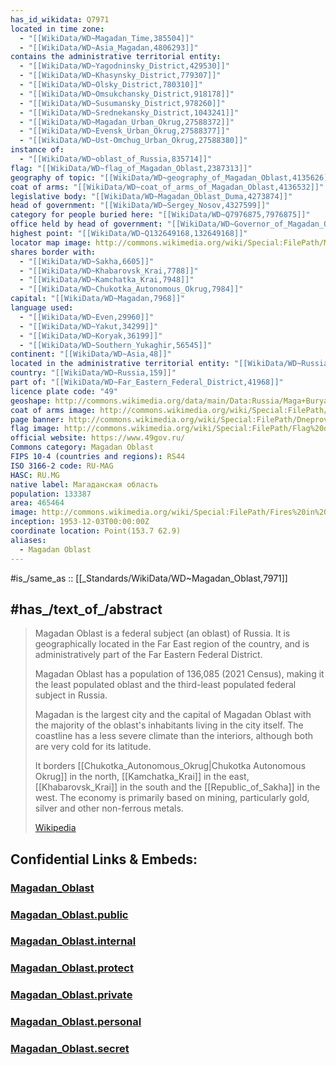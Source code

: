 ```yaml
---
has_id_wikidata: Q7971
located in time zone:
  - "[[WikiData/WD~Magadan_Time,385504]]"
  - "[[WikiData/WD~Asia_Magadan,4806293]]"
contains the administrative territorial entity:
  - "[[WikiData/WD~Yagodninsky_District,429530]]"
  - "[[WikiData/WD~Khasynsky_District,779307]]"
  - "[[WikiData/WD~Olsky_District,780310]]"
  - "[[WikiData/WD~Omsukchansky_District,918178]]"
  - "[[WikiData/WD~Susumansky_District,978260]]"
  - "[[WikiData/WD~Srednekansky_District,1043241]]"
  - "[[WikiData/WD~Magadan_Urban_Okrug,27588372]]"
  - "[[WikiData/WD~Evensk_Urban_Okrug,27588377]]"
  - "[[WikiData/WD~Ust-Omchug_Urban_Okrug,27588380]]"
instance of:
  - "[[WikiData/WD~oblast_of_Russia,835714]]"
flag: "[[WikiData/WD~flag_of_Magadan_Oblast,2387313]]"
geography of topic: "[[WikiData/WD~geography_of_Magadan_Oblast,4135626]]"
coat of arms: "[[WikiData/WD~coat_of_arms_of_Magadan_Oblast,4136532]]"
legislative body: "[[WikiData/WD~Magadan_Oblast_Duma,4273874]]"
head of government: "[[WikiData/WD~Sergey_Nosov,4327599]]"
category for people buried here: "[[WikiData/WD~Q7976875,7976875]]"
office held by head of government: "[[WikiData/WD~Governor_of_Magadan_Oblast,55652146]]"
highest point: "[[WikiData/WD~Q132649168,132649168]]"
locator map image: http://commons.wikimedia.org/wiki/Special:FilePath/Map%20of%20Russia%20%282014%E2%80%932022%29%20-%20Magadan%20Oblast.svg
shares border with:
  - "[[WikiData/WD~Sakha,6605]]"
  - "[[WikiData/WD~Khabarovsk_Krai,7788]]"
  - "[[WikiData/WD~Kamchatka_Krai,7948]]"
  - "[[WikiData/WD~Chukotka_Autonomous_Okrug,7984]]"
capital: "[[WikiData/WD~Magadan,7968]]"
language used:
  - "[[WikiData/WD~Even,29960]]"
  - "[[WikiData/WD~Yakut,34299]]"
  - "[[WikiData/WD~Koryak,36199]]"
  - "[[WikiData/WD~Southern_Yukaghir,56545]]"
continent: "[[WikiData/WD~Asia,48]]"
located in the administrative territorial entity: "[[WikiData/WD~Russia,159]]"
country: "[[WikiData/WD~Russia,159]]"
part of: "[[WikiData/WD~Far_Eastern_Federal_District,41968]]"
licence plate code: "49"
geoshape: http://commons.wikimedia.org/data/main/Data:Russia/Maga+Buryatdan.map
coat of arms image: http://commons.wikimedia.org/wiki/Special:FilePath/Coat%20of%20Arms%20of%20Magadan%20oblast.svg
page banner: http://commons.wikimedia.org/wiki/Special:FilePath/Dneprovskij%20gulag%20banner.jpg
flag image: http://commons.wikimedia.org/wiki/Special:FilePath/Flag%20of%20Magadan%20Oblast.svg
official website: https://www.49gov.ru/
Commons category: Magadan Oblast
FIPS 10-4 (countries and regions): RS44
ISO 3166-2 code: RU-MAG
HASC: RU.MG
native label: Магаданская область
population: 133387
area: 465464
image: http://commons.wikimedia.org/wiki/Special:FilePath/Fires%20in%20Magadan%20Region%2C%20Russia%E2%80%99s%20Kolyma%20Mountains%20%28cropped%29.jpg
inception: 1953-12-03T00:00:00Z
coordinate location: Point(153.7 62.9)
aliases:
  - Magadan Oblast
---
```


#is_/same_as :: [[_Standards/WikiData/WD~Magadan_Oblast,7971]] 


## #has_/text_of_/abstract 

> Magadan Oblast is a federal subject (an oblast) of Russia. 
> It is geographically located in the Far East region of the country, 
> and is administratively part of the Far Eastern Federal District. 
> 
> Magadan Oblast has a population of 136,085 (2021 Census), 
> making it the least populated oblast and the third-least populated federal subject in Russia.
>
> Magadan is the largest city and the capital of Magadan Oblast 
> with the majority of the oblast's inhabitants living in the city itself. 
> The coastline has a less severe climate than the interiors, although both are very cold for its latitude.
>
> It borders [[Chukotka_Autonomous_Okrug|Chukotka Autonomous Okrug]] in the north, [[Kamchatka_Krai]] in the east, 
> [[Khabarovsk_Krai]] in the south and the [[Republic_of_Sakha]] in the west. 
> The economy is primarily based on mining, particularly gold, silver and other non-ferrous metals.
>
> [Wikipedia](https://en.wikipedia.org/wiki/Magadan%20Oblast) 
> 


## Confidential Links & Embeds: 

### [Magadan_Oblast](/_Standards/Earth/Continent/Europe/Europe~East/Russia/Siberia/Magadan_Oblast.md) 

### [Magadan_Oblast.public](/_public/Earth/Continent/Europe/Europe~East/Russia/Siberia/Magadan_Oblast.public.md) 

### [Magadan_Oblast.internal](/_internal/Earth/Continent/Europe/Europe~East/Russia/Siberia/Magadan_Oblast.internal.md) 

### [Magadan_Oblast.protect](/_protect/Earth/Continent/Europe/Europe~East/Russia/Siberia/Magadan_Oblast.protect.md) 

### [Magadan_Oblast.private](/_private/Earth/Continent/Europe/Europe~East/Russia/Siberia/Magadan_Oblast.private.md) 

### [Magadan_Oblast.personal](/_personal/Earth/Continent/Europe/Europe~East/Russia/Siberia/Magadan_Oblast.personal.md) 

### [Magadan_Oblast.secret](/_secret/Earth/Continent/Europe/Europe~East/Russia/Siberia/Magadan_Oblast.secret.md)

